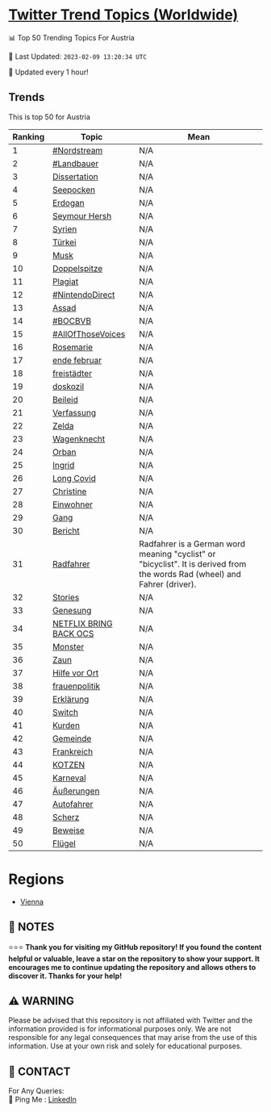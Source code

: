 [Twitter Trend Topics (Worldwide)](https://github.com/ErcinDedeoglu/Twitter-Trend-Topics)
==========


📊 Top 50 Trending Topics For Austria

📆 Last Updated: `2023-02-09 13:20:34 UTC`

🔧 Updated every 1 hour!


## Trends

This is top 50 for Austria

| Ranking | Topic | Mean |
| ------- | ------------ | ------------ |
| 1 | [#Nordstream](http://twitter.com/search?q=%23Nordstream) | N/A |
| 2 | [#Landbauer](http://twitter.com/search?q=%23Landbauer) | N/A |
| 3 | [Dissertation](http://twitter.com/search?q=Dissertation) | N/A |
| 4 | [Seepocken](http://twitter.com/search?q=Seepocken) | N/A |
| 5 | [Erdogan](http://twitter.com/search?q=Erdogan) | N/A |
| 6 | [Seymour Hersh](http://twitter.com/search?q=Seymour+Hersh) | N/A |
| 7 | [Syrien](http://twitter.com/search?q=Syrien) | N/A |
| 8 | [Türkei](http://twitter.com/search?q=T%c3%bcrkei) | N/A |
| 9 | [Musk](http://twitter.com/search?q=Musk) | N/A |
| 10 | [Doppelspitze](http://twitter.com/search?q=Doppelspitze) | N/A |
| 11 | [Plagiat](http://twitter.com/search?q=Plagiat) | N/A |
| 12 | [#NintendoDirect](http://twitter.com/search?q=%23NintendoDirect) | N/A |
| 13 | [Assad](http://twitter.com/search?q=Assad) | N/A |
| 14 | [#BOCBVB](http://twitter.com/search?q=%23BOCBVB) | N/A |
| 15 | [#AllOfThoseVoices](http://twitter.com/search?q=%23AllOfThoseVoices) | N/A |
| 16 | [Rosemarie](http://twitter.com/search?q=Rosemarie) | N/A |
| 17 | [ende februar](http://twitter.com/search?q=ende+februar) | N/A |
| 18 | [freistädter](http://twitter.com/search?q=freist%c3%a4dter) | N/A |
| 19 | [doskozil](http://twitter.com/search?q=doskozil) | N/A |
| 20 | [Beileid](http://twitter.com/search?q=Beileid) | N/A |
| 21 | [Verfassung](http://twitter.com/search?q=Verfassung) | N/A |
| 22 | [Zelda](http://twitter.com/search?q=Zelda) | N/A |
| 23 | [Wagenknecht](http://twitter.com/search?q=Wagenknecht) | N/A |
| 24 | [Orban](http://twitter.com/search?q=Orban) | N/A |
| 25 | [Ingrid](http://twitter.com/search?q=Ingrid) | N/A |
| 26 | [Long Covid](http://twitter.com/search?q=Long+Covid) | N/A |
| 27 | [Christine](http://twitter.com/search?q=Christine) | N/A |
| 28 | [Einwohner](http://twitter.com/search?q=Einwohner) | N/A |
| 29 | [Gang](http://twitter.com/search?q=Gang) | N/A |
| 30 | [Bericht](http://twitter.com/search?q=Bericht) | N/A |
| 31 | [Radfahrer](http://twitter.com/search?q=Radfahrer) | Radfahrer is a German word meaning "cyclist" or "bicyclist". It is derived from the words Rad (wheel) and Fahrer (driver). |
| 32 | [Stories](http://twitter.com/search?q=Stories) | N/A |
| 33 | [Genesung](http://twitter.com/search?q=Genesung) | N/A |
| 34 | [NETFLIX BRING BACK OCS](http://twitter.com/search?q=NETFLIX+BRING+BACK+OCS) | N/A |
| 35 | [Monster](http://twitter.com/search?q=Monster) | N/A |
| 36 | [Zaun](http://twitter.com/search?q=Zaun) | N/A |
| 37 | [Hilfe vor Ort](http://twitter.com/search?q=Hilfe+vor+Ort) | N/A |
| 38 | [frauenpolitik](http://twitter.com/search?q=frauenpolitik) | N/A |
| 39 | [Erklärung](http://twitter.com/search?q=Erkl%c3%a4rung) | N/A |
| 40 | [Switch](http://twitter.com/search?q=Switch) | N/A |
| 41 | [Kurden](http://twitter.com/search?q=Kurden) | N/A |
| 42 | [Gemeinde](http://twitter.com/search?q=Gemeinde) | N/A |
| 43 | [Frankreich](http://twitter.com/search?q=Frankreich) | N/A |
| 44 | [KOTZEN](http://twitter.com/search?q=KOTZEN) | N/A |
| 45 | [Karneval](http://twitter.com/search?q=Karneval) | N/A |
| 46 | [Äußerungen](http://twitter.com/search?q=%c3%84u%c3%9ferungen) | N/A |
| 47 | [Autofahrer](http://twitter.com/search?q=Autofahrer) | N/A |
| 48 | [Scherz](http://twitter.com/search?q=Scherz) | N/A |
| 49 | [Beweise](http://twitter.com/search?q=Beweise) | N/A |
| 50 | [Flügel](http://twitter.com/search?q=Fl%c3%bcgel) | N/A |



# Regions

* [Vienna](</Austria/Vienna.md>)



## 📝 NOTES

⭐⭐⭐ **Thank you for visiting my GitHub repository! If you found the content helpful or valuable, leave a star on the repository to show your support. It encourages me to continue updating the repository and allows others to discover it. Thanks for your help!**


## ⚠️ WARNING

Please be advised that this repository is not affiliated with Twitter and the information provided is for informational purposes only. We are not responsible for any legal consequences that may arise from the use of this information. Use at your own risk and solely for educational purposes.


## 📨 CONTACT

 For Any Queries:  
            🏓 Ping Me : [LinkedIn](https://www.linkedin.com/in/ercindedeoglu/)

